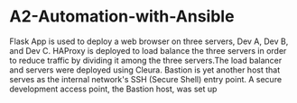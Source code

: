 # A2-Automation-with-Ansible

Flask App is used to deploy a web browser on three servers, Dev A, Dev B, and Dev C. 
HAProxy is deployed to load balance the three servers in order to reduce traffic by dividing it among the three servers.The load balancer and servers were deployed using Cleura.
Bastion is yet another host that serves as the internal network's SSH (Secure Shell) entry point. A secure development access point, the Bastion host, was set up
